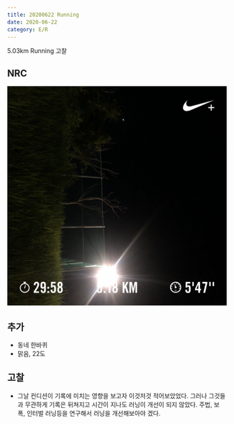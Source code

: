 ```yaml
---
title: 20200622 Running 
date: 2020-06-22
category: E/R
---
```


5.03km Running 고찰

## NRC

![사진](/img/20200622.jpg)

## 추가

*   동네 한바퀴
*   맑음, 22도

## 고찰

- 그날 컨디션이 기록에 미치는 영향을 보고자 이것저것 적어보았었다. 그러나 그것들과 무관하게 기록은 뒤쳐지고 시간이 지나도 러닝이 개선이 되지 않았다. 주법, 보폭, 인터벌 러닝등을 연구해서 러닝을 개선해보아야 겠다.   

